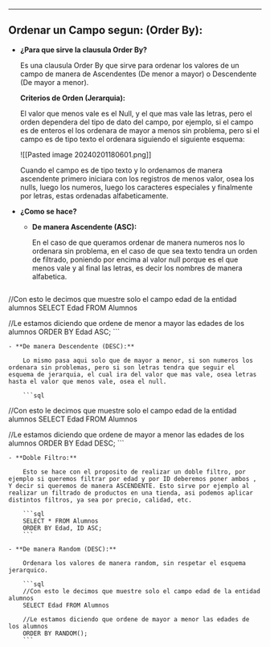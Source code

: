 
---
## Ordenar un Campo segun: (Order By):

- **¿Para que sirve la clausula Order By?**
    
    Es una clausula Order By que sirve para ordenar los valores de un campo de manera de Ascendentes (De menor a mayor) o Descendente (De mayor a menor).
    
    **Criterios de Orden (Jerarquia):**
    
    El valor que menos vale es el Null, y el que mas vale las letras, pero el orden dependera del tipo de dato del campo, por ejemplo, si el campo es de enteros el los ordenara de mayor a menos sin problema, pero si el campo es de tipo texto el ordenara siguiendo el siguiente esquema:
    
     ![[Pasted image 20240201180601.png]]
     
    Cuando el campo es de tipo texto y lo ordenamos de manera ascendente primero iniciara con los registros de menos valor, osea los nulls, luego los numeros, luego los caracteres especiales y finalmente por letras, estas ordenadas alfabeticamente.
    
- **¿Como se hace?**
    
    - **De manera Ascendente (ASC):**
        
        En el caso de que queramos ordenar de manera numeros nos lo ordenara sin problema, en el caso de que sea texto tendra un orden de filtrado, poniendo por encima al valor null porque es el que menos vale y al final las letras, es decir los nombres de manera alfabetica.
        
        ```sql
//Con esto le decimos que muestre solo el campo edad de la entidad alumnos
        SELECT Edad FROM Alumnos 
        
//Le estamos diciendo que ordene de menor a mayor las edades de los alumnos
        ORDER BY Edad ASC; 
        ```
        
    - **De manera Descendente (DESC):**
        
        Lo mismo pasa aqui solo que de mayor a menor, si son numeros los ordenara sin problemas, pero si son letras tendra que seguir el esquema de jerarquia, el cual ira del valor que mas vale, osea letras hasta el valor que menos vale, osea el null.
        
        ```sql
//Con esto le decimos que muestre solo el campo edad de la entidad alumnos
        SELECT Edad FROM Alumnos 
        
//Le estamos diciendo que ordene de mayor a menor las edades de los alumnos
        ORDER BY Edad DESC; 
        ```
        
    - **Doble Filtro:**
        
        Esto se hace con el proposito de realizar un doble filtro, por ejemplo si queremos filtrar por edad y por ID deberemos poner ambos , Y decir si queremos de manera ASCENDENTE. Esto sirve por ejemplo al realizar un filtrado de productos en una tienda, asi podemos aplicar distintos filtros, ya sea por precio, calidad, etc.
        
        ```sql
        SELECT * FROM Alumnos
        ORDER BY Edad, ID ASC;
        ```
        
    - **De manera Random (DESC):**
        
        Ordenara los valores de manera random, sin respetar el esquema jerarquico.
        
        ```sql
        //Con esto le decimos que muestre solo el campo edad de la entidad alumnos
        SELECT Edad FROM Alumnos 
        
        //Le estamos diciendo que ordene de mayor a menor las edades de los alumnos
        ORDER BY RANDOM();
        ```